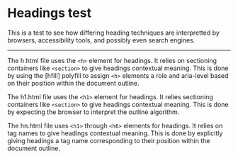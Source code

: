 # Headings test

This is a test to see how differing heading techniques are interpretted by browsers, accessibility tools, and possibly even search engines.

---

The h.html file uses the `<h>` element for headings. It relies on sectioning containers like `<section>` to give headings contextual meaning. This is done by using the [hfill] polyfill to assign `<h>` elements a role and aria-level based on their position within the document outline.

The h1.html file uses the `<h1>` element for headings. It relies sectioning containers like `<section>` to give headings contextual meaning. This is done by expecting the browser to interpret the outline algorithm.

The hn.html file uses `<h1>` through `<h6>` elements for headings. It relies on tag names to give headings contextual meaning. This is done by explicitly giving headings a tag name corresponding to their position within the document outline.
